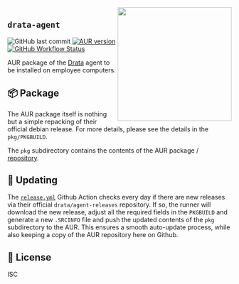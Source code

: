 <img align="right" src="https://drata.com/images/favicon-256x256.png" width="256" />

## `drata-agent`

![GitHub last commit](https://img.shields.io/github/last-commit/ndom91/drata-agent-aur)
[![AUR version](https://img.shields.io/aur/version/drata-agent)](https://aur.archlinux.org/packages/drata-agent)
[![GitHub Workflow Status](https://img.shields.io/github/actions/workflow/status/ndom91/drata-agent-aur/aur-publish?label=aur-publish)](https://github.com/ndom91/drata-agent-aur/actions/workflows/release.yml)

AUR package of the [Drata](https://drata.com/) agent to be installed on employee computers.

## 📦 Package

The AUR package itself is nothing but a simple repacking of their official debian release. For more details, please see the details in the `pkg/PKGBUILD`.

The `pkg` subdirectory contains the contents of the AUR package / [repository](https://aur.archlinux.org/packages/drata-agent).

## 🚢 Updating

The [`release.yml`](https://github.com/ndom91/drata-agent-aur/blob/main/.github/workflows/release.yml) Github Action checks every day if there are new releases via their official `drata/agent-releases` repository. If so, the runner will download the new release, adjust all the required fields in the `PKGBUILD` and generate a new `.SRCINFO` file and push the updated contents of the `pkg` subdirectory to the AUR. This ensures a smooth auto-update process, while also keeping a copy of the AUR repository here on Github.

## 📝 License

ISC
